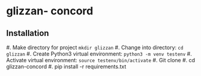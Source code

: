 # glizzan- concord

## Installation

#. Make directory for project `mkdir glizzan`
#. Change into directory: `cd glizzan`
#. Create Python3 virtual environment: `python3 -m venv testenv`
#. Activate virtual environment: `source testenv/bin/activate`
#. Git clone
#. cd glizzan-concord
#. pip install -r requirements.txt

